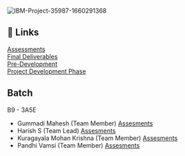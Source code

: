![IBM-Project-35987-1660291368](https://socialify.git.ci/IBM-EPBL/IBM-Project-35987-1660291368/image?description=1&font=Bitter&forks=1&language=1&owner=1&pattern=Circuit%20Board&stargazers=1&theme=Dark)
## 🔗 Links

[Assessments](https://github.com/IBM-EPBL/IBM-Project-35987-1660291368/tree/main/Assessments) <br>
[Final Deliverables](https://github.com/IBM-EPBL/IBM-Project-35987-1660291368/tree/main/Final%20Deliverables)<br>
[Pre-Development](https://github.com/IBM-EPBL/IBM-Project-35987-1660291368/tree/main/Pre-Development)<br>
[Project Development Phase](https://github.com/IBM-EPBL/IBM-Project-35987-1660291368/tree/main/Project%20Development%20Phase)

## Batch

 B9 - 3A5E

- Gummadi Mahesh (Team Member) [Assesments](https://github.com/IBM-EPBL/IBM-Project-35987-1660291368/tree/main/Assessments/Team%20Member%20-%20Gummadi%20Mahesh)
- Harish S (Team Lead) [Assesments](https://github.com/IBM-EPBL/IBM-Project-35987-1660291368/tree/main/Assessments/Team%20Lead%20-%20Harish%20S)
- Kuragayala Mohan Krishna (Team Member) [Assesments](https://github.com/IBM-EPBL/IBM-Project-35987-1660291368/tree/main/Assessments/Team%20Member%20-%20Kuragayala%20Mohan%20Krishna)
- Pandhi Vamsi (Team Member)   [Assesments](https://github.com/IBM-EPBL/IBM-Project-35987-1660291368/tree/main/Assessments/Team%20Member%20-%20Pandhi%20Vamsi)
